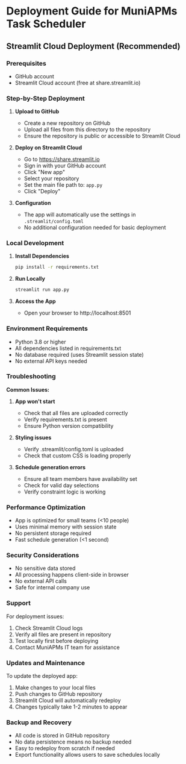 
# Deployment Guide for MuniAPMs Task Scheduler

## Streamlit Cloud Deployment (Recommended)

### Prerequisites
- GitHub account
- Streamlit Cloud account (free at share.streamlit.io)

### Step-by-Step Deployment

1. **Upload to GitHub**
   - Create a new repository on GitHub
   - Upload all files from this directory to the repository
   - Ensure the repository is public or accessible to Streamlit Cloud

2. **Deploy on Streamlit Cloud**
   - Go to https://share.streamlit.io
   - Sign in with your GitHub account
   - Click "New app"
   - Select your repository
   - Set the main file path to: `app.py`
   - Click "Deploy"

3. **Configuration**
   - The app will automatically use the settings in `.streamlit/config.toml`
   - No additional configuration needed for basic deployment

### Local Development

1. **Install Dependencies**
   ```bash
   pip install -r requirements.txt
   ```

2. **Run Locally**
   ```bash
   streamlit run app.py
   ```

3. **Access the App**
   - Open your browser to http://localhost:8501

### Environment Requirements

- Python 3.8 or higher
- All dependencies listed in requirements.txt
- No database required (uses Streamlit session state)
- No external API keys needed

### Troubleshooting

**Common Issues:**

1. **App won't start**
   - Check that all files are uploaded correctly
   - Verify requirements.txt is present
   - Ensure Python version compatibility

2. **Styling issues**
   - Verify .streamlit/config.toml is uploaded
   - Check that custom CSS is loading properly

3. **Schedule generation errors**
   - Ensure all team members have availability set
   - Check for valid day selections
   - Verify constraint logic is working

### Performance Optimization

- App is optimized for small teams (<10 people)
- Uses minimal memory with session state
- No persistent storage required
- Fast schedule generation (<1 second)

### Security Considerations

- No sensitive data stored
- All processing happens client-side in browser
- No external API calls
- Safe for internal company use

### Support

For deployment issues:
1. Check Streamlit Cloud logs
2. Verify all files are present in repository
3. Test locally first before deploying
4. Contact MuniAPMs IT team for assistance

### Updates and Maintenance

To update the deployed app:
1. Make changes to your local files
2. Push changes to GitHub repository
3. Streamlit Cloud will automatically redeploy
4. Changes typically take 1-2 minutes to appear

### Backup and Recovery

- All code is stored in GitHub repository
- No data persistence means no backup needed
- Easy to redeploy from scratch if needed
- Export functionality allows users to save schedules locally
